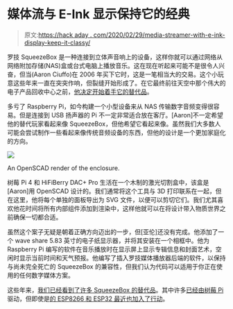 # 媒体流与 E-Ink 显示保持它的经典

> 原文:[https://hack aday . com/2020/02/29/media-streamer-with-e-ink-display-keep-it-classy/](https://hackaday.com/2020/02/29/media-streamer-with-e-ink-display-keeps-it-classy/)

罗技 SqueezeBox 是一种连接到立体声音响上的设备，这样你就可以通过网络从网络附加存储(NAS)盒或台式电脑上播放音乐。这在现在听起来可能不是很令人兴奋，但当(Aaron Ciuffo)在 2006 年买下它时，这是一笔相当大的交易。这个小玩意这些年来一直在突突作响，但裂缝开始形成了。在它最终前往天空中那个伟大的电子产品回收中心之前，[他决定开始着手它的替代品](https://hackaday.io/project/170051-slimpi)。

多亏了 Raspberry Pi，如今构建一个小型设备来从 NAS 传输数字音频变得很容易。但是连接到 USB 扬声器的 Pi 不一定非常适合放在客厅。[Aaron]不一定希望他的替代玩家看起来像 SqueezeBox，但他希望它看起来像。虽然我们大多数人可能会尝试制作一些看起来像传统音频设备的东西，但他的设计是一个更加家庭化的方向。

[![](../Images/1105b46ffd3a332383787c7c856d2f8f.png)](https://hackaday.com/wp-content/uploads/2020/02/slimpi_detail.jpg)

An OpenSCAD render of the enclosure.

树莓 Pi 4 和 HiFiBerry DAC+ Pro 生活在一个木制的激光切割盒中，该盒是[Aaron]用 OpenSCAD 设计的。我们通常将这个工具与 3D 打印联系在一起，但在这里，他将每个单独的面板导出为 SVG 文件，以便可以剪切它们。我们尤其喜欢他花时间将所有内部组件添加到渲染中，这样他就可以在将设计带入物质世界之前确保一切都合适。

虽然这个案子无疑是朝着正确方向迈出的一步，但[亚伦]还没有完成。他添加了一个 wave share 5.83 英寸的电子纸显示器，并将其安装在一个相框中。他为 Raspberry Pi 编写的软件在音乐播放时在显示屏上显示专辑信息和封面艺术，空闲时显示当前时间和天气预报。他编写了插入罗技媒体播放器后端的软件，以保持与尚未完全死亡的 SqueezeBox 的兼容性，但我们认为代码可以适用于你正在使用的任何数字媒体方案。

这些年来，[我们已经看到了许多 SqueezeBox 的替代品](https://hackaday.com/2013/04/13/squeezeberry-a-raspberri-pi-powered-squeezebox-appliance/)。其中许多[已经由树莓 Pi](https://hackaday.com/2015/05/01/a-custom-workshop-squeezebox/) 驱动，但即使是[的 ESP8266 和 ESP32 最近也加入了行动](https://hackaday.com/2019/03/31/squeezebox-comes-to-the-esp/)。